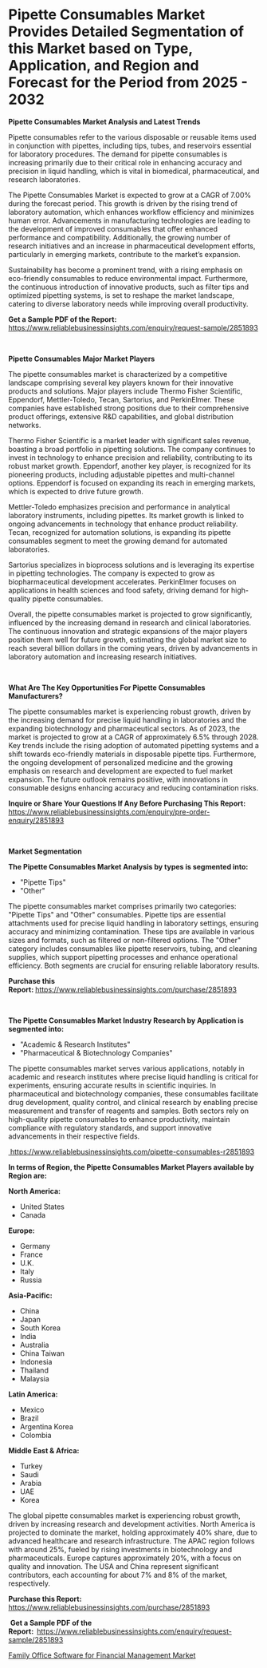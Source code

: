 <p><h1>Pipette Consumables Market Provides Detailed Segmentation of this Market based on Type, Application, and Region and Forecast for the Period from 2025 - 2032</h1></p><p><strong>Pipette Consumables Market Analysis and Latest Trends</strong></p>
<p><p>Pipette consumables refer to the various disposable or reusable items used in conjunction with pipettes, including tips, tubes, and reservoirs essential for laboratory procedures. The demand for pipette consumables is increasing primarily due to their critical role in enhancing accuracy and precision in liquid handling, which is vital in biomedical, pharmaceutical, and research laboratories.</p><p>The Pipette Consumables Market is expected to grow at a CAGR of 7.00% during the forecast period. This growth is driven by the rising trend of laboratory automation, which enhances workflow efficiency and minimizes human error. Advancements in manufacturing technologies are leading to the development of improved consumables that offer enhanced performance and compatibility. Additionally, the growing number of research initiatives and an increase in pharmaceutical development efforts, particularly in emerging markets, contribute to the market’s expansion.</p><p>Sustainability has become a prominent trend, with a rising emphasis on eco-friendly consumables to reduce environmental impact. Furthermore, the continuous introduction of innovative products, such as filter tips and optimized pipetting systems, is set to reshape the market landscape, catering to diverse laboratory needs while improving overall productivity.</p></p>
<p><strong>Get a Sample PDF of the Report:&nbsp;</strong> <a href="https://www.reliablebusinessinsights.com/enquiry/request-sample/2851893?utm_campaign=2224&utm_medium=2&utm_source=Github&utm_content=ia&utm_term=11032025&utm_id=pipette-consumables">https://www.reliablebusinessinsights.com/enquiry/request-sample/2851893</a></p>
<p>&nbsp;</p>
<p><strong>Pipette Consumables Major Market Players</strong></p>
<p><p>The pipette consumables market is characterized by a competitive landscape comprising several key players known for their innovative products and solutions. Major players include Thermo Fisher Scientific, Eppendorf, Mettler-Toledo, Tecan, Sartorius, and PerkinElmer. These companies have established strong positions due to their comprehensive product offerings, extensive R&D capabilities, and global distribution networks.</p><p>Thermo Fisher Scientific is a market leader with significant sales revenue, boasting a broad portfolio in pipetting solutions. The company continues to invest in technology to enhance precision and reliability, contributing to its robust market growth. Eppendorf, another key player, is recognized for its pioneering products, including adjustable pipettes and multi-channel options. Eppendorf is focused on expanding its reach in emerging markets, which is expected to drive future growth.</p><p>Mettler-Toledo emphasizes precision and performance in analytical laboratory instruments, including pipettes. Its market growth is linked to ongoing advancements in technology that enhance product reliability. Tecan, recognized for automation solutions, is expanding its pipette consumables segment to meet the growing demand for automated laboratories.</p><p>Sartorius specializes in bioprocess solutions and is leveraging its expertise in pipetting technologies. The company is expected to grow as biopharmaceutical development accelerates. PerkinElmer focuses on applications in health sciences and food safety, driving demand for high-quality pipette consumables.</p><p>Overall, the pipette consumables market is projected to grow significantly, influenced by the increasing demand in research and clinical laboratories. The continuous innovation and strategic expansions of the major players position them well for future growth, estimating the global market size to reach several billion dollars in the coming years, driven by advancements in laboratory automation and increasing research initiatives.</p></p>
<p>&nbsp;</p>
<p><strong>What Are The Key Opportunities For Pipette Consumables Manufacturers?</strong></p>
<p><p>The pipette consumables market is experiencing robust growth, driven by the increasing demand for precise liquid handling in laboratories and the expanding biotechnology and pharmaceutical sectors. As of 2023, the market is projected to grow at a CAGR of approximately 6.5% through 2028. Key trends include the rising adoption of automated pipetting systems and a shift towards eco-friendly materials in disposable pipette tips. Furthermore, the ongoing development of personalized medicine and the growing emphasis on research and development are expected to fuel market expansion. The future outlook remains positive, with innovations in consumable designs enhancing accuracy and reducing contamination risks.</p></p>
<p><strong>Inquire or Share Your Questions If Any Before Purchasing This Report:</strong> <a href="https://www.reliablebusinessinsights.com/enquiry/pre-order-enquiry/2851893?utm_campaign=2224&utm_medium=2&utm_source=Github&utm_content=ia&utm_term=11032025&utm_id=pipette-consumables">https://www.reliablebusinessinsights.com/enquiry/pre-order-enquiry/2851893</a></p>
<p>&nbsp;</p>
<p><strong>Market Segmentation</strong></p>
<p><strong>The Pipette Consumables Market Analysis by types is segmented into:</strong></p>
<p><ul><li>"Pipette Tips"</li><li>"Other"</li></ul></p>
<p><p>The pipette consumables market comprises primarily two categories: "Pipette Tips" and "Other" consumables. Pipette tips are essential attachments used for precise liquid handling in laboratory settings, ensuring accuracy and minimizing contamination. These tips are available in various sizes and formats, such as filtered or non-filtered options. The "Other" category includes consumables like pipette reservoirs, tubing, and cleaning supplies, which support pipetting processes and enhance operational efficiency. Both segments are crucial for ensuring reliable laboratory results.</p></p>
<p><strong>Purchase this Report:&nbsp;</strong><a href="https://www.reliablebusinessinsights.com/purchase/2851893?utm_campaign=2224&utm_medium=2&utm_source=Github&utm_content=ia&utm_term=11032025&utm_id=pipette-consumables">https://www.reliablebusinessinsights.com/purchase/2851893</a></p>
<p>&nbsp;</p>
<p><strong>The Pipette Consumables Market Industry Research by Application is segmented into:</strong></p>
<p><ul><li>"Academic & Research Institutes"</li><li>"Pharmaceutical & Biotechnology Companies"</li></ul></p>
<p><p>The pipette consumables market serves various applications, notably in academic and research institutes where precise liquid handling is critical for experiments, ensuring accurate results in scientific inquiries. In pharmaceutical and biotechnology companies, these consumables facilitate drug development, quality control, and clinical research by enabling precise measurement and transfer of reagents and samples. Both sectors rely on high-quality pipette consumables to enhance productivity, maintain compliance with regulatory standards, and support innovative advancements in their respective fields.</p></p>
<p><a href="https://www.reliablebusinessinsights.com/pipette-consumables-r2851893?utm_campaign=2224&utm_medium=2&utm_source=Github&utm_content=ia&utm_term=11032025&utm_id=pipette-consumables">&nbsp;https://www.reliablebusinessinsights.com/pipette-consumables-r2851893</a></p>
<p><strong>In terms of Region, the Pipette Consumables Market Players available by Region are:</strong></p>
<p>
    <p> <strong> North America: </strong>
        <ul>
            <li>United States</li>
            <li>Canada</li>
        </ul>
        </p> 
    <p> <strong> Europe: </strong>
        <ul>
            <li>Germany</li>
            <li>France</li>
            <li>U.K.</li>
            <li>Italy</li>
            <li>Russia</li>
        </ul>
        </p> 
    <p> <strong> Asia-Pacific: </strong>
        <ul>
            <li>China</li>
            <li>Japan</li>
            <li>South Korea</li>
            <li>India</li>
            <li>Australia</li>
            <li>China Taiwan</li>
            <li>Indonesia</li>
            <li>Thailand</li>
            <li>Malaysia</li>
        </ul>
        </p> 
    <p> <strong> Latin America: </strong>
        <ul>
            <li>Mexico</li>
            <li>Brazil</li>
            <li>Argentina Korea</li>
            <li>Colombia</li>
        </ul>
        </p> 
    <p> <strong> Middle East & Africa: </strong>
        <ul>
            <li>Turkey</li>
            <li>Saudi</li>
            <li>Arabia</li>
            <li>UAE</li>
            <li>Korea</li>
        </ul>
    </p>
    </p>
<p><p>The global pipette consumables market is experiencing robust growth, driven by increasing research and development activities. North America is projected to dominate the market, holding approximately 40% share, due to advanced healthcare and research infrastructure. The APAC region follows with around 25%, fueled by rising investments in biotechnology and pharmaceuticals. Europe captures approximately 20%, with a focus on quality and innovation. The USA and China represent significant contributors, each accounting for about 7% and 8% of the market, respectively.</p></p>
<p><strong>Purchase this Report: </strong><a href="https://www.reliablebusinessinsights.com/purchase/2851893?utm_campaign=2224&utm_medium=2&utm_source=Github&utm_content=ia&utm_term=11032025&utm_id=pipette-consumables">https://www.reliablebusinessinsights.com/purchase/2851893</a></p>
<p>&nbsp;<strong>Get a Sample PDF of the Report:&nbsp;&nbsp;</strong><a href="https://www.reliablebusinessinsights.com/enquiry/request-sample/2851893?utm_campaign=2224&utm_medium=2&utm_source=Github&utm_content=ia&utm_term=11032025&utm_id=pipette-consumables">https://www.reliablebusinessinsights.com/enquiry/request-sample/2851893</a></p>
<p><strong></strong></p>
<p><p><a href="https://github.com/YashRP12/Market-Research-Report-List-7/blob/main/family-office-software-for-financial-management-market.md?utm_campaign=2224&utm_medium=2&utm_source=Github&utm_content=ia&utm_term=11032025&utm_id=pipette-consumables">Family Office Software for Financial Management Market</a></p></p>